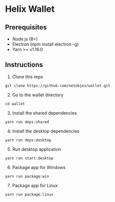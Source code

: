 # Helix Wallet


## Prerequisites

- Node.js (8+)
- Electron (npm install electron -g)
- Yarn >= v1.16.0

## Instructions

1. Clone this repo
```
git clone https://github.com/netobjex/wallet.git
```

2. Go to the wallet directory
```
cd wallet
```

3. Install the shared dependencies
```
yarn run deps:shared
```

4. Install the desktop dependencies
```
yarn run deps:desktop
```

5. Run desktop application
```
yarn run start:desktop
```

6. Package app for Windows

```
yarn run package:win
```
7. Package app for Linux

```
yarn run package:linux
```

